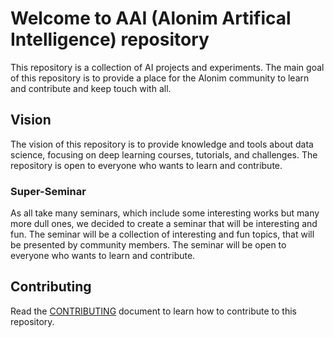 # Welcome to AAI (Alonim Artifical Intelligence) repository

This repository is a collection of AI projects and experiments. The main goal of this repository is to provide a place for the Alonim community to learn and contribute and keep touch with all.

## Vision
The vision of this repository is to provide knowledge and tools about data science, focusing on
deep learning courses, tutorials, and challenges. The repository is open to everyone who wants to learn and contribute.

### Super-Seminar
As all take many seminars, which include some interesting works but many more dull ones, we decided to create a seminar that will be interesting and fun. The seminar will be a collection of interesting and fun topics, that will be presented by community members. The seminar will be open to everyone who wants to learn and contribute.


## Contributing
Read the [CONTRIBUTING](./CONTRIBUTING.md) document to learn how to contribute to this repository.

